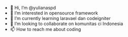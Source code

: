 - 👋 Hi, I’m @yulianaspd
- 👀 I’m interested in opensource framework
- 🌱 I’m currently learning laravael dan codeigniter
- 💞️ I’m looking to collaborate on komunitas ci Indonesia
- 📫 How to reach me about coding

<!---
yulianaspd/yulianaspd is a ✨ special ✨ repository because its `README.md` (this file) appears on your GitHub profile.
You can click the Preview link to take a look at your changes.
--->
